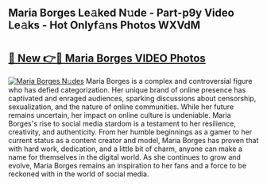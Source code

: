 ## Maria Borges Le𝚊ked N𝚞de - Part-p9y Video Le𝚊ks - Hot Onlyf𝚊ns Photos WXVdM

# <h2><a href="http://ab83612.deff.icu/?id=Maria+Borges">🔗 New 👉🔴 Maria Borges VIDEO Photos</a></h2>

[![Maria Borges N𝚞des](https://i.imgur.com/rIISA9y.gif)](http://ab83612.deff.icu/?id=Maria+Borges)
Maria Borges is a complex and controversial figure who has defied categorization. Her unique brand of online presence has captivated and enraged audiences, sparking discussions about censorship, sexualization, and the nature of online communities. While her future remains uncertain, her impact on online culture is undeniable. Maria Borges's rise to social media stardom is a testament to her resilience, creativity, and authenticity. From her humble beginnings as a gamer to her current status as a content creator and model, Maria Borges has proven that with hard work, dedication, and a little bit of charm, anyone can make a name for themselves in the digital world. As she continues to grow and evolve, Maria Borges remains an inspiration to her fans and a force to be reckoned with in the world of social media.
